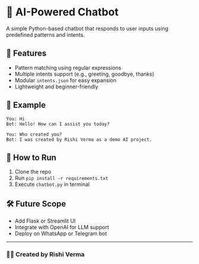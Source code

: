 # 🤖 AI-Powered Chatbot

A simple Python-based chatbot that responds to user inputs using predefined patterns and intents.

## 🚀 Features
- Pattern matching using regular expressions
- Multiple intents support (e.g., greeting, goodbye, thanks)
- Modular `intents.json` for easy expansion
- Lightweight and beginner-friendly

## 🧠 Example
```
You: Hi  
Bot: Hello! How can I assist you today?

You: Who created you?  
Bot: I was created by Rishi Verma as a demo AI project.
```

## 🔧 How to Run
1. Clone the repo
2. Run `pip install -r requirements.txt`
3. Execute `chatbot.py` in terminal

## 🛠 Future Scope
- Add Flask or Streamlit UI
- Integrate with OpenAI for LLM support
- Deploy on WhatsApp or Telegram bot

---

### 👨‍💻 Created by Rishi Verma
